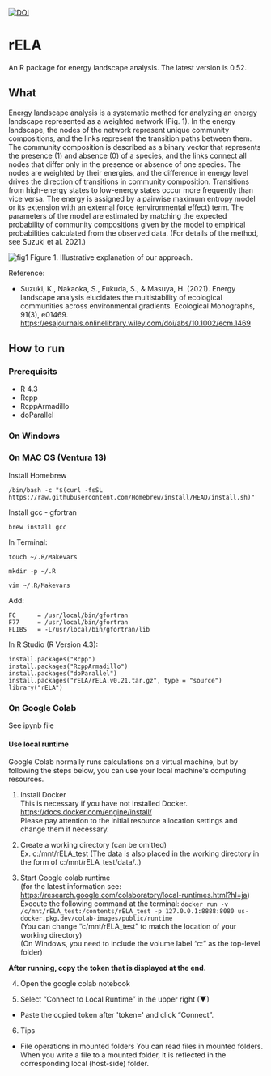 [![DOI](https://zenodo.org/badge/645960152.svg)](https://zenodo.org/badge/latestdoi/645960152)
# rELA
An R package for energy landscape analysis. The latest version is 0.52.

## What
Energy landscape analysis is a systematic method for analyzing an energy landscape represented as a weighted network (Fig. 1). In the energy landscape, the nodes of the network represent unique community compositions, and the links represent the transition paths between them. The community composition is described as a binary vector that represents the presence (1) and absence (0) of a species, and the links connect all nodes that differ only in the presence or absence of one species. The nodes are weighted by their energies, and the difference in energy level drives the direction of transitions in community composition. Transitions from high-energy states to low-energy states occur more frequently than vice versa. The energy is assigned by a pairwise maximum entropy model or its extension with an external force (environmental effect) term. The parameters of the model are estimated by matching the expected probability of community compositions given by the model to empirical probabilities calculated from the observed data. (For details of the method, see Suzuki et al. 2021.)  
  
![fig1](https://user-images.githubusercontent.com/60416241/131083532-de900019-f558-41c7-b37d-5595e4d5848a.png)
Figure 1. Illustrative explanation of our approach.

Reference: 
- Suzuki, K., Nakaoka, S., Fukuda, S., & Masuya, H. (2021). Energy landscape analysis elucidates the multistability of ecological communities across environmental gradients. Ecological Monographs, 91(3), e01469. https://esajournals.onlinelibrary.wiley.com/doi/abs/10.1002/ecm.1469

## How to run
### Prerequisits
- R 4.3
- Rcpp
- RcppArmadillo
- doParallel

### On Windows

### On MAC OS (Ventura 13)

Install Homebrew
```
/bin/bash -c "$(curl -fsSL https://raw.githubusercontent.com/Homebrew/install/HEAD/install.sh)"
```

Install gcc - gfortran
```
brew install gcc
```
In Terminal:
```
touch ~/.R/Makevars
```

```
mkdir -p ~/.R   
```

```
vim ~/.R/Makevars
```

Add: 
```
FC      = /usr/local/bin/gfortran
F77     = /usr/local/bin/gfortran
FLIBS   = -L/usr/local/bin/gfortran/lib
```

In R Studio (R Version 4.3):
```
install.packages("Rcpp")
install.packages("RcppArmadillo")
install.packages("doParallel")
install.packages("rELA/rELA.v0.21.tar.gz", type = "source")
library("rELA")
```

### On Google Colab
See ipynb file

#### Use local runtime
Google Colab normally runs calculations on a virtual machine, but by following the steps below, you can use your local machine's computing resources.

1. Install Docker  
This is necessary if you have not installed Docker.  
https://docs.docker.com/engine/install/  
Please pay attention to the initial resource allocation settings and change them if necessary.

2. Create a working directory (can be omitted)  
Ex. c:/mnt/rELA_test
(The data is also placed in the working directory in the form of c:/mnt/rELA_test/data/..)

3. Start Google colab runtime  
(for the latest information see: https://research.google.com/colaboratory/local-runtimes.html?hl=ja)
Execute the following command at the terminal:
`docker run -v /c/mnt/rELA_test:/contents/rELA_test -p 127.0.0.1:8888:8080 us-docker.pkg.dev/colab-images/public/runtime`  
(You can change “c/mnt/rELA_test” to match the location of your working directory)  
(On Windows, you need to include the volume label “c:” as the top-level folder)

**After running, copy the token that is displayed at the end.**

4. Open the google colab notebook

5. Select “Connect to Local Runtime” in the upper right (▼)
  - Paste the copied token after 'token=' and click “Connect”.

6. Tips
  - File operations in mounted folders
    You can read files in mounted folders. When you write a file to a mounted folder, it is reflected in the corresponding local (host-side) folder.

